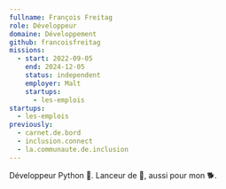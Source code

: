 ```yaml
---
fullname: François Freitag
role: Développeur
domaine: Développement
github: francoisfreitag
missions:
  - start: 2022-09-05
    end: 2024-12-05
    status: independent
    employer: Malt
    startups:
      - les-emplois
startups:
  - les-emplois
previously:
  - carnet.de.bord
  - inclusion.connect
  - la.communaute.de.inclusion
---
```

Développeur Python 🐍. Lanceur de 🥏, aussi pour mon 🐕.
